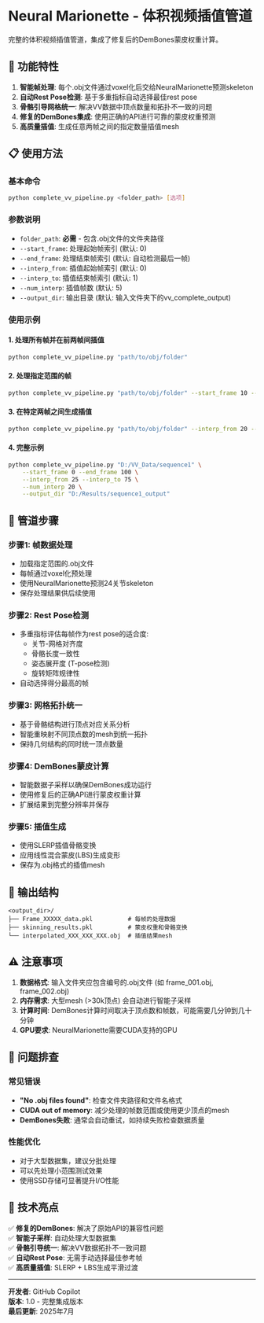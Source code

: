 # Neural Marionette - 体积视频插值管道

完整的体积视频插值管道，集成了修复后的DemBones蒙皮权重计算。

## 🚀 功能特性

1. **智能帧处理**: 每个.obj文件通过voxel化后交给NeuralMarionette预测skeleton
2. **自动Rest Pose检测**: 基于多重指标自动选择最佳rest pose
3. **骨骼引导网格统一**: 解决VV数据中顶点数量和拓扑不一致的问题
4. **修复的DemBones集成**: 使用正确的API进行可靠的蒙皮权重预测
5. **高质量插值**: 生成任意两帧之间的指定数量插值mesh

## 📋 使用方法

### 基本命令
```bash
python complete_vv_pipeline.py <folder_path> [选项]
```

### 参数说明
- `folder_path`: **必需** - 包含.obj文件的文件夹路径
- `--start_frame`: 处理起始帧索引 (默认: 0)
- `--end_frame`: 处理结束帧索引 (默认: 自动检测最后一帧)
- `--interp_from`: 插值起始帧索引 (默认: 0)
- `--interp_to`: 插值结束帧索引 (默认: 1)
- `--num_interp`: 插值帧数 (默认: 5)
- `--output_dir`: 输出目录 (默认: 输入文件夹下的vv_complete_output)

### 使用示例

#### 1. 处理所有帧并在前两帧间插值
```bash
python complete_vv_pipeline.py "path/to/obj/folder"
```

#### 2. 处理指定范围的帧
```bash
python complete_vv_pipeline.py "path/to/obj/folder" --start_frame 10 --end_frame 50
```

#### 3. 在特定两帧之间生成插值
```bash
python complete_vv_pipeline.py "path/to/obj/folder" --interp_from 20 --interp_to 30 --num_interp 10
```

#### 4. 完整示例
```bash
python complete_vv_pipeline.py "D:/VV_Data/sequence1" \
    --start_frame 0 --end_frame 100 \
    --interp_from 25 --interp_to 75 \
    --num_interp 20 \
    --output_dir "D:/Results/sequence1_output"
```

## 🔧 管道步骤

### 步骤1: 帧数据处理
- 加载指定范围的.obj文件
- 每帧通过voxel化预处理
- 使用NeuralMarionette预测24关节skeleton
- 保存处理结果供后续使用

### 步骤2: Rest Pose检测
- 多重指标评估每帧作为rest pose的适合度:
  - 关节-网格对齐度
  - 骨骼长度一致性  
  - 姿态展开度 (T-pose检测)
  - 旋转矩阵规律性
- 自动选择得分最高的帧

### 步骤3: 网格拓扑统一
- 基于骨骼结构进行顶点对应关系分析
- 智能重映射不同顶点数的mesh到统一拓扑
- 保持几何结构的同时统一顶点数量

### 步骤4: DemBones蒙皮计算
- 智能数据子采样以确保DemBones成功运行
- 使用修复后的正确API进行蒙皮权重计算
- 扩展结果到完整分辨率并保存

### 步骤5: 插值生成
- 使用SLERP插值骨骼变换
- 应用线性混合蒙皮(LBS)生成变形
- 保存为.obj格式的插值mesh

## 📁 输出结构

```
<output_dir>/
├── Frame_XXXXX_data.pkl          # 每帧的处理数据
├── skinning_results.pkl          # 蒙皮权重和骨骼变换
└── interpolated_XXX_XXX_XXX.obj  # 插值结果mesh
```

## ⚠️ 注意事项

1. **数据格式**: 输入文件夹应包含编号的.obj文件 (如 frame_001.obj, frame_002.obj)
2. **内存需求**: 大型mesh (>30k顶点) 会自动进行智能子采样
3. **计算时间**: DemBones计算时间取决于顶点数和帧数，可能需要几分钟到几十分钟
4. **GPU要求**: NeuralMarionette需要CUDA支持的GPU

## 🐛 问题排查

### 常见错误
- **"No .obj files found"**: 检查文件夹路径和文件名格式
- **CUDA out of memory**: 减少处理的帧数范围或使用更少顶点的mesh
- **DemBones失败**: 通常会自动重试，如持续失败检查数据质量

### 性能优化
- 对于大型数据集，建议分批处理
- 可以先处理小范围测试效果
- 使用SSD存储可显著提升I/O性能

## 🎯 技术亮点

✅ **修复的DemBones**: 解决了原始API的兼容性问题  
✅ **智能子采样**: 自动处理大型数据集  
✅ **骨骼引导统一**: 解决VV数据拓扑不一致问题  
✅ **自动Rest Pose**: 无需手动选择最佳参考帧  
✅ **高质量插值**: SLERP + LBS生成平滑过渡  

---

**开发者**: GitHub Copilot  
**版本**: 1.0 - 完整集成版本  
**最后更新**: 2025年7月
